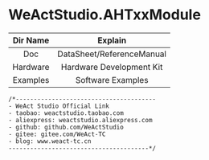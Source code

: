 # WeActStudio.AHTxxModule

|Dir Name|Explain|
| :--:|:--:|
|Doc|DataSheet/ReferenceManual|
|Hardware|Hardware Development Kit|
|Examples|Software Examples|

```
/*---------------------------------------
- WeAct Studio Official Link
- taobao: weactstudio.taobao.com
- aliexpress: weactstudio.aliexpress.com
- github: github.com/WeActStudio
- gitee: gitee.com/WeAct-TC
- blog: www.weact-tc.cn
---------------------------------------*/
```
